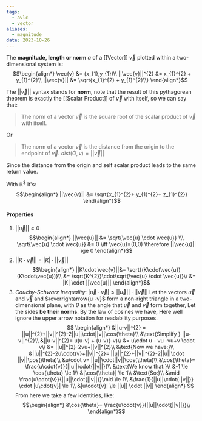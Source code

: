 ```yaml
---
tags:
  - avlc
  - vector
aliases:
  - magnitude
date: 2023-10-26
---
```

The **magnitude, length or norm** $a$ of a [[Vector]] $\vec{v}$ plotted within a two-dimensional system is:
$$\begin{align*}
\vec{v} &= (x_{1},y_{1})\\
||\vec{v}||^{2} &= x_{1}^{2} + y_{1}^{2}\\
||\vec{v}|| &= \sqrt{x_{1}^{2} + y_{1}^{2}\\}
\end{align*}$$

The $||\vec{v}||$ syntax stands for **norm**, note that the result of this pythagorean theorem is exactly the [[Scalar Product]] of $\vec{v}$ with itself, so we can say that:

> The norm of a vector $\vec{v}$ is the square root of the scalar product of $\vec{v}$ with itself.

Or

> The norm of a vector $\vec{v}$ is the distance from the origin to the endpoint of $\vec{v}$. 
> $dist(O, v) = ||\vec{v}||$

Since the distance from the origin and self scalar product leads to the same return value.

With $\mathbb{R}^{3}$ it's:
$$\begin{align*}
||\vec{v}|| &= \sqrt{x_{1}^{2}+ y_{1}^{2}+ z_{1}^{2}}
\end{align*}$$
#### Properties
1. $||\vec{u}|| \ge 0$ 
$$\begin{align*}
||\vec{u}|| &= \sqrt{\vec{u} \cdot \vec{u}} \\\
\sqrt{\vec{u} \cdot \vec{u}} &= 0 \iff \vec{u}=(0,0) \therefore ||\vec{u}|| \ge 0
\end{align*}$$
2. $||K \cdot \vec{v}||$ = $|K| \cdot ||\vec{v}||$
$$\begin{align*}
||K\cdot \vec{v}||&= \sqrt{(K\cdot\vec{u})(K\cdot\vec{u})}\\
&= \sqrt{K^{2}}\cdot\sqrt{\vec{u} \cdot \vec{u}}\\
&= |K| \cdot ||\vec{u}||
\end{align*}$$
1. *Cauchy-Schwarz Inequality*: $|\vec{u} \cdot \vec{v}| \le ||\vec{u}|| \cdot ||\vec{v}||$
Let the vectors $\vec{u}$ and $\vec{v}$ and $\overrightarrow{u -v}$ form a non-right triangle in a two-dimensional plane, with $\theta$ as the angle that $\vec{u}$ and $\vec{v}$ form together, Let the sides **be their norms**. By the law of cosines we have, Here well ignore the upper arrow notation for readability purposes.
$$
\begin{align*}
&||u-v||^{2} =  ||u||^{2}+||v||^{2}-2||u||\cdot||v||\cos{\theta}\\
&\text{Simplify } ||u-v||^{2}\\
&||u-v||^{2}= u(u-v) + (u-v)(-v)\\
&= u\cdot u - vu -vu+v \cdot v\\
&= ||u||^{2}-2vu+||v||^{2}\\
&\text{Now we have:}\\
&||u||^{2}-2u\cdot{v}+||v||^{2}= ||u||^{2}+||v||^{2}-2||u||\cdot ||v||\cos(\theta)\\
&u\cdot v= ||u||\cdot||v||\cos(\theta)\\
&\cos{\theta}= \frac{u\cdot{v}}{||u||\cdot{||v||}}\\
&\text{We know that:}\\
&-1 \le \cos{\theta} \le 1\\
&|\cos{\theta}| \le 1\\
&\text{So:}\\
&\mid \frac{u\cdot{v}}{||u||\cdot{||v||}}\mid \le 1\\
&\frac{1}{||u||\cdot{||v||}} \cdot |u\cdot{v}| \le 1\\
&|u\cdot{v}| \le ||u|| \cdot ||v||
\end{align*}
$$
From here we take a few identities, like:
$$\begin{align*}
&\cos{\theta}= \frac{u\cdot{v}}{||u||\cdot{||v||}}\\
\end{align*}$$

	
